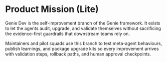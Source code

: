 # Product Mission (Lite)

Genie Dev is the self-improvement branch of the Genie framework. It exists to let the agents audit, upgrade, and validate themselves without sacrificing the evidence-first guardrails that downstream teams rely on.

Maintainers and pilot squads use this branch to test meta-agent behaviours, publish learnings, and package upgrade kits so every improvement arrives with validation steps, rollback paths, and human approval checkpoints.
